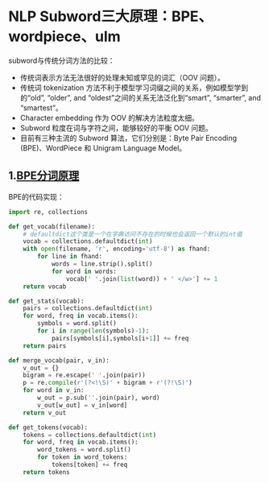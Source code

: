 # NLP Subword三大原理：BPE、wordpiece、ulm

subword与传统分词方法的比较：
* 传统词表示方法无法很好的处理未知或罕见的词汇（OOV 问题）。
* 传统词 tokenization 方法不利于模型学习词缀之间的关系，例如模型学到的“old”, “older”, and “oldest”之间的关系无法泛化到“smart”, “smarter”, and “smartest”。
* Character embedding 作为 OOV 的解决方法粒度太细。
* Subword 粒度在词与字符之间，能够较好的平衡 OOV 问题。
* 目前有三种主流的 Subword 算法，它们分别是：Byte Pair Encoding (BPE)、WordPiece 和 Unigram Language Model。

## 1.[BPE分词原理](https://zhuanlan.zhihu.com/p/448147465)

BPE的代码实现：
```python
import re, collections

def get_vocab(filename):
    # defaultdict这个类是一个在字典访问不存在的时候也会返回一个默认的int值
    vocab = collections.defaultdict(int)
    with open(filename, 'r', encoding='utf-8') as fhand:
        for line in fhand:
            words = line.strip().split()
            for word in words:
                vocab[' '.join(list(word)) + ' </w>'] += 1
    return vocab

def get_stats(vocab):
    pairs = collections.defaultdict(int)
    for word, freq in vocab.items():
        symbols = word.split()
        for i in range(len(symbols)-1):
            pairs[symbols[i],symbols[i+1]] += freq
    return pairs

def merge_vocab(pair, v_in):
    v_out = {}
    bigram = re.escape(' '.join(pair))
    p = re.compile(r'(?<!\S)' + bigram + r'(?!\S)')
    for word in v_in:
        w_out = p.sub(''.join(pair), word)
        v_out[w_out] = v_in[word]
    return v_out

def get_tokens(vocab):
    tokens = collections.defaultdict(int)
    for word, freq in vocab.items():
        word_tokens = word.split()
        for token in word_tokens:
            tokens[token] += freq
    return tokens
```


